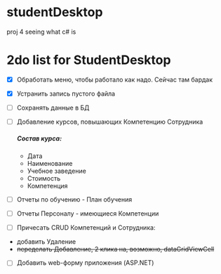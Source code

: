 # studentDesktop
proj 4 seeing what c# is

# 2do list for StudentDesktop
- [x] Обработать меню, чтобы работало как надо. Сейчас там бардак
- [x] Устранить запись пустого файла
- [ ] Сохранять данные в БД
- [ ] Добавление курсов, повышающих Компетенцию Сотрудника

    #####  Состав курса:
    - 	Дата
    - 	Наименование
    - 	Учебное заведение
    - 	Стоимость
    - 	Компетенция

- [ ] Отчеты по обучению - План обучения
- [ ] Отчеты Персоналу - имеющиеcя Компетенции
- [ ] Причесать CRUD Компетенций и Сотрудника:
- 	добавить Удаление
-   ~~переделать Добавление, 2 клика на, возможно, dataGridViewCell~~
- [ ] Добавить web-форму приложения (ASP.NET)
